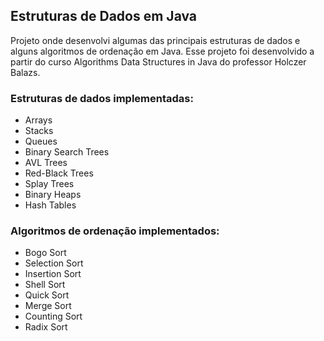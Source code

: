 ## Estruturas de Dados em Java

Projeto onde desenvolvi algumas das principais estruturas de dados e alguns algoritmos de ordenação em Java.
Esse projeto foi desenvolvido a partir do curso Algorithms Data Structures in Java do professor Holczer Balazs.

### Estruturas de dados implementadas:

- Arrays
- Stacks
- Queues
- Binary Search Trees
- AVL Trees
- Red-Black Trees
- Splay Trees
- Binary Heaps
- Hash Tables

### Algoritmos de ordenação implementados:

- Bogo Sort
- Selection Sort
- Insertion Sort
- Shell Sort
- Quick Sort
- Merge Sort
- Counting Sort
- Radix Sort
